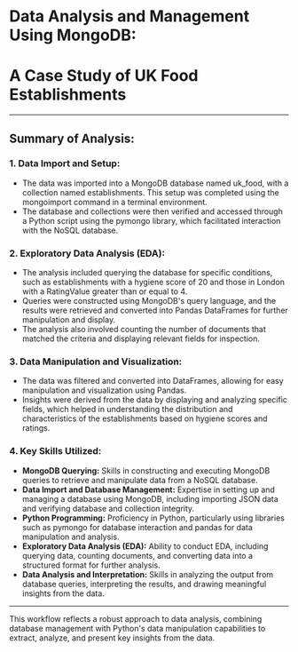 # Data Analysis and Management Using MongoDB: 
# A Case Study of UK Food Establishments

___

## Summary of Analysis:

### 1. Data Import and Setup:

* The data was imported into a MongoDB database named uk_food, with a collection named establishments. This setup was completed using the mongoimport command in a terminal environment.
* The database and collections were then verified and accessed through a Python script using the pymongo library, which facilitated interaction with the NoSQL database.

### 2. Exploratory Data Analysis (EDA):

* The analysis included querying the database for specific conditions, such as establishments with a hygiene score of 20 and those in London with a RatingValue greater than or equal to 4.
* Queries were constructed using MongoDB's query language, and the results were retrieved and converted into Pandas DataFrames for further manipulation and display.
* The analysis also involved counting the number of documents that matched the criteria and displaying relevant fields for inspection.

### 3. Data Manipulation and Visualization:

* The data was filtered and converted into DataFrames, allowing for easy manipulation and visualization using Pandas.
* Insights were derived from the data by displaying and analyzing specific fields, which helped in understanding the distribution and characteristics of the establishments based on hygiene scores and ratings.

### 4. Key Skills Utilized:
* **MongoDB Querying:** Skills in constructing and executing MongoDB queries to retrieve and manipulate data from a NoSQL database.
* **Data Import and Database Management:** Expertise in setting up and managing a database using MongoDB, including importing JSON data and verifying database and collection integrity.
* **Python Programming:** Proficiency in Python, particularly using libraries such as pymongo for database interaction and pandas for data manipulation and analysis.
* **Exploratory Data Analysis (EDA):** Ability to conduct EDA, including querying data, counting documents, and converting data into a structured format for further analysis.
* **Data Analysis and Interpretation:** Skills in analyzing the output from database queries, interpreting the results, and drawing meaningful insights from the data.
___

<p> This workflow reflects a robust approach to data analysis, combining database management with Python's data manipulation capabilities to extract, analyze, and present key insights from the data.